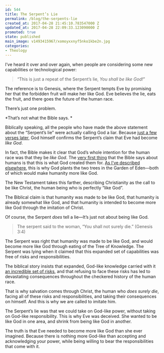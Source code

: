 ```yaml
---
id: 544
title: The Serpent’s Lie
permalink: /blog/the-serpents-lie
created_at: 2017-04-28 21:45:10.783547000 Z
updated_at: 2017-04-28 22:09:33.123090000 Z
promoted: true
state: published
main_image: v1493415967/xomoyxxnyf5nko1kbe2n.jpg
categories:
- Theology
---
```

I’ve heard it over and over again, when people are considering some new capabilities or technological power:

> “This is just a repeat of the Serpent’s lie, *You shall be like God!*”

The reference is to Genesis, where the Serpent tempts Eve by promising her that the forbidden fruit will make her like God. Eve believes the lie, eats the fruit, and there goes the future of the human race.

There’s just one problem. 

*That’s not what the Bible says. *

Biblically speaking, all the people who have made the above statement about the “Serpent’s lie” were actually calling God a liar. Because [just a few verses later](https://www.biblegateway.com/passage/?search=Genesis+3:22&version=NIV), God himself confirms the Serpent’s claim that Eve had become *like God*. 

In fact, the Bible makes it clear that God’s whole intention for the human race was that they be *like God*. The [very first thing](https://www.biblegateway.com/passage/?search=genesis+1:26-27&version=NIV) that the Bible says about humans is that this is what God created them for. [As I’ve described elsewhere](http://micahredding.com/blog/the-tree-of-the-knowledge-of-good-and-evil), this is why God plants the two trees in the Garden of Eden—both of which would make humanity more like God.

The New Testament takes this farther, describing Christianity as the call to be like Christ, the human being who is perfectly “like God”.

The Biblical claim is that humanity was made to be like God, that humanity is already somewhat like God, and that humanity is intended to become more like God through the imitation of Christ.

Of course, the Serpent *does* tell a lie—It’s just not about being like God. 

> The serpent said to the woman, “You shall not surely die.” (Genesis 3:4)

The Serpent was right that humanity was made to be like God, and would become more like God through eating of the Tree of Knowledge. The Serpent was lying when it claimed that this expanded set of capabilities was free of risks and responsibilities.

The biblical story insists that expanded, God-like knowledge carried with it [an incredible set of risks](http://micahredding.com/blog/the-dark-side-of-knowledge), and that refusing to face these risks has led to devastating consequences throughout the checkered history of the human race. 

That is why salvation comes through Christ, the human who *does surely die*, facing all of these risks and responsibilities, and taking their consequences on himself. And this is why we are called to imitate him. 

The Serpent’s lie was that we could take on God-like power, without taking on God-like responsibility. This is why Eve was deceived. She wanted to be like God in one area, and shrink from being like God in another. 

The truth is that Eve needed to become more like God than she ever imagined. Because there is nothing more God-like than accepting and acknowledging your power, while being willing to bear the responsibilities that come with it. 

